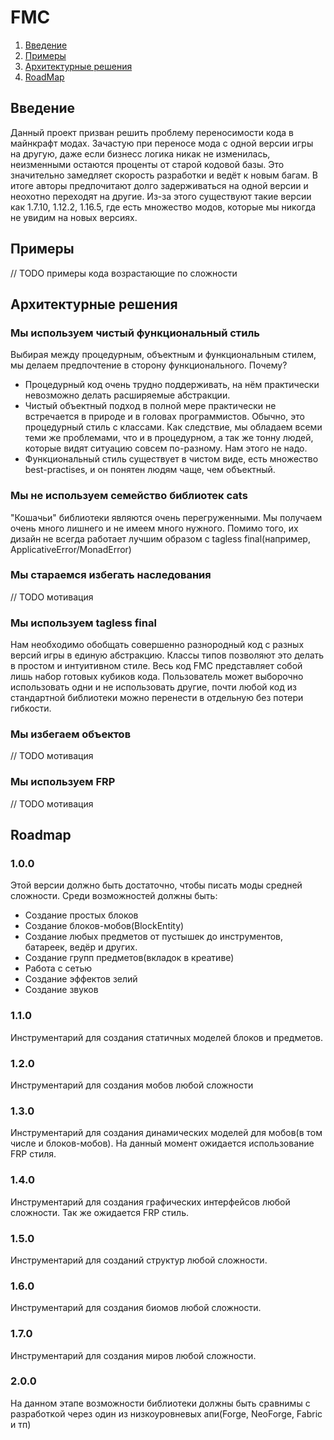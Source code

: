 # FMC

1. [Введение](#введение-)
2. [Примеры](#примеры-)
3. [Архитектурные решения](#архитектурные-решения-)
4. [RoadMap](#roadmap)

## Введение ##
Данный проект призван решить проблему переносимости кода в майнкрафт модах. Зачастую при переносе мода с одной версии игры на другую, даже если бизнесс логика никак не изменилась,
неизменными остаются проценты от старой кодовой базы. Это значительно замедляет скорость разработки и ведёт к новым багам. В итоге авторы предпочитают долго задерживаться на одной версии
и неохотно переходят на другие. Из-за этого существуют такие версии как 1.7.10, 1.12.2, 1.16.5, где есть множество модов, которые мы никогда не увидим на новых версиях.

## Примеры ##
// TODO примеры кода возрастающие по сложности

## Архитектурные решения ##
### Мы используем чистый функциональный стиль
Выбирая между процедурным, объектным и функциональным стилем, мы делаем предпочтение в сторону функционального. Почему? 
* Процедурный код очень трудно поддерживать, на нём практически невозможно делать расширяемые абстракции. 
* Чистый объектный подход в полной мере практически не встречается в природе и в головах программистов. Обычно, это процедурный стиль с классами. Как следствие, мы обладаем всеми теми же проблемами, что и в процедурном, а так же тонну людей, которые видят ситуацию совсем по-разному. Нам этого не надо.
* Функциональный стиль существует в чистом виде, есть множество best-practises, и он понятен людям чаще, чем объектный.
### Мы не используем семейство библиотек cats
"Кошачьи" библиотеки являются очень перегруженными. Мы получаем очень много лишнего и не имеем много нужного. Помимо того, их дизайн не всегда работает лучшим образом с tagless final(например, ApplicativeError/MonadError)
### Мы стараемся избегать наследования
// TODO мотивация
### Мы используем tagless final 
Нам необходимо обобщать совершенно разнородный код с разных версий игры в единую абстракцию. 
Классы типов позволяют это делать в простом и интуитивном стиле. Весь код FMC представляет собой лишь набор готовых кубиков кода. 
Пользователь может выборочно использовать одни и не использовать другие, почти любой код из стандартной библиотеки можно перенести в отдельную 
без потери гибкости. 
### Мы избегаем объектов
// TODO мотивация
### Мы используем FRP
// TODO мотивация
## Roadmap
### 1.0.0 
Этой версии должно быть достаточно, чтобы писать моды средней сложности. Среди возможностей должны быть:
* Создание простых блоков
* Создание блоков-мобов(BlockEntity)
* Создание любых предметов от пустышек до инструментов, батареек, ведёр и других.
* Создание групп предметов(вкладок в креативе)
* Работа с сетью
* Создание эффектов зелий
* Создание звуков
### 1.1.0
Инструментарий для создания статичных моделей блоков и предметов.
### 1.2.0
Инструментарий для создания мобов любой сложности
### 1.3.0
Инструментарий для создания динамических моделей для мобов(в том числе и блоков-мобов). На данный момент ожидается использование FRP стиля.
### 1.4.0
Инструментарий для создания графических интерфейсов любой сложности. Так же ожидается FRP стиль.
### 1.5.0
Инструментарий для созданий структур любой сложности.
### 1.6.0
Инструментарий для создания биомов любой сложности.
### 1.7.0
Инструментарий для создания миров любой сложности.
### 2.0.0
На данном этапе возможности библиотеки должны быть сравнимы с разработкой через один из низкоуровневых апи(Forge, NeoForge, Fabric и тп)